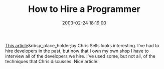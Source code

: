 ﻿---
layout: post
title: "How to Hire a Programmer"
comments: false
date: 2003-02-24 18:19:00
updated: 2004-05-03 21:38:00
categories:
 - Technology
subtext-id: 2f67c115-d41e-4a52-bcd4-5d78534f1014
alias: /blog/How-to-Hire-a-Programmer.aspx
---


[This article](http://www.artima.com/wbc/interprog.html)&nbsp_place_holder;by Chris Sells looks interesting. I've had to hire developers in the past, but now that I own my own shop I have to interview all of the developers we hire. I've used some, but not all, of the techniques that Chris discusses. Nice article.
